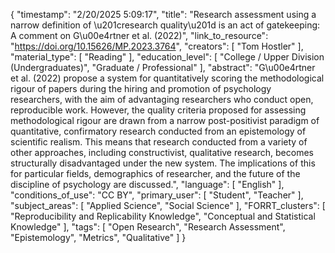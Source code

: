 {
    "timestamp": "2/20/2025 5:09:17",
    "title": "Research assessment using a narrow definition of \u201cresearch quality\u201d is an act of gatekeeping: A comment on G\u00e4rtner et al. (2022)",
    "link_to_resource": "https://doi.org/10.15626/MP.2023.3764",
    "creators": [
        "Tom Hostler"
    ],
    "material_type": [
        "Reading"
    ],
    "education_level": [
        "College / Upper Division (Undergraduates)",
        "Graduate / Professional"
    ],
    "abstract": "G\u00e4rtner et al. (2022) propose a system for quantitatively scoring the methodological rigour of papers during the hiring and promotion of psychology researchers, with the aim of advantaging researchers who conduct open, reproducible work. However, the quality criteria proposed for assessing methodological rigour are drawn from a narrow post-positivist paradigm of quantitative, confirmatory research conducted from an epistemology of scientific realism. This means that research conducted from a variety of other approaches, including constructivist, qualitative research, becomes structurally disadvantaged under the new system. The implications of this for particular fields, demographics of researcher, and the future of the discipline of psychology are discussed.",
    "language": [
        "English"
    ],
    "conditions_of_use": "CC BY",
    "primary_user": [
        "Student",
        "Teacher"
    ],
    "subject_areas": [
        "Applied Science",
        "Social Science"
    ],
    "FORRT_clusters": [
        "Reproducibility and Replicability Knowledge",
        "Conceptual and Statistical Knowledge"
    ],
    "tags": [
        "Open Research",
        "Research Assessment",
        "Epistemology",
        "Metrics",
        "Qualitative"
    ]
}